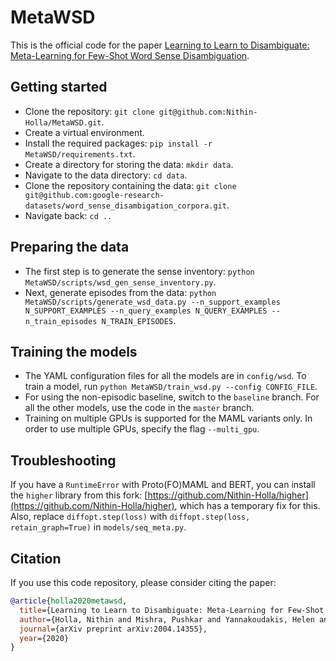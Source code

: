 # MetaWSD

This is the official code for the paper [Learning to Learn to Disambiguate: Meta-Learning for Few-Shot Word Sense Disambiguation](https://arxiv.org/abs/2004.14355).


## Getting started

- Clone the repository: `git clone git@github.com:Nithin-Holla/MetaWSD.git`.
- Create a virtual environment.
- Install the required packages: `pip install -r MetaWSD/requirements.txt`.
- Create a directory for storing the data: `mkdir data`.
- Navigate to the data directory: `cd data`.
- Clone the repository containing the data: `git clone git@github.com:google-research-datasets/word_sense_disambigation_corpora.git`.
- Navigate back: `cd ..`

## Preparing the data

- The first step is to generate the sense inventory: `python MetaWSD/scripts/wsd_gen_sense_inventory.py`.
- Next, generate episodes from the data: `python MetaWSD/scripts/generate_wsd_data.py --n_support_examples N_SUPPORT_EXAMPLES --n_query_examples N_QUERY_EXAMPLES --n_train_episodes N_TRAIN_EPISODES`.


## Training the models

- The YAML configuration files for all the models are in `config/wsd`. To train a model, run `python MetaWSD/train_wsd.py --config CONFIG_FILE`.
- For using the non-episodic baseline, switch to the `baseline` branch. For all the other models, use the code in the `master` branch.
- Training on multiple GPUs is supported for the MAML variants only. In order to use multiple GPUs, specify the flag `--multi_gpu`.


## Troubleshooting

If you have a `RuntimeError` with Proto(FO)MAML and BERT, you can install the `higher` library from this fork: [https://github.com/Nithin-Holla/higher](https://github.com/Nithin-Holla/higher), which has a temporary fix for this. Also, replace `diffopt.step(loss)` with `diffopt.step(loss, retain_graph=True)` in `models/seq_meta.py`.


## Citation

If you use this code repository, please consider citing the paper:
```bib
@article{holla2020metawsd,
  title={Learning to Learn to Disambiguate: Meta-Learning for Few-Shot Word Sense Disambiguation.},
  author={Holla, Nithin and Mishra, Pushkar and Yannakoudakis, Helen and Shutova, Ekaterina},
  journal={arXiv preprint arXiv:2004.14355},
  year={2020}
}
```